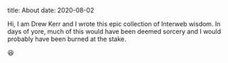 title: About
date: 2020-08-02

Hi, I am Drew Kerr and I wrote this epic collection of Interweb
wisdom. In days of yore, much of this would have been deemed sorcery
and I would probably have been burned at the stake.

😆
